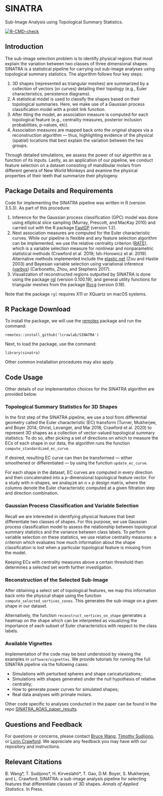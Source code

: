 # SINATRA

Sub-Image Analysis using Topological Summary Statistics.

<!-- badges: start -->

[![R-CMD-check](https://github.com/lcrawlab/SINATRA/workflows/R-CMD-check/badge.svg)](https://github.com/lcrawlab/SINATRA/actions)
<!-- badges: end -->

## Introduction

The sub-image selection problem is to identify physical regions that
most explain the variation between two classes of three dimensional
shapes. SINATRA is a statistical pipeline for carrying out sub-image
analyses using topological summary statistics. The algorithm follows
four key steps:

1.  3D shapes (represented as triangular meshes) are summarized by a
    collection of vectors (or curves) detailing their topology
    (e.g., Euler characteristics, persistence diagrams).
2.  A statistical model is used to classify the shapes based on their
    topological summaries. Here, we make use of a Gaussian process
    classification model with a probit link function.
3.  After itting the model, an association measure is computed for each
    topological feature (e.g., centrality measures, posterior inclusion
    probabilities, p-values, etc).
4.  Association measures are mapped back onto the original shapes via a
    reconstruction algorithm — thus, highlighting evidence of the
    physical (spatial) locations that best explain the variation between
    the two groups.

Through detailed simulations, we assess the power of our algorithm as a
function of its inputs. Lastly, as an application of our pipeline, we
conduct feature selection on a dataset consisting of mandibular molars
from different genera of New World Monkeys and examine the physical
properties of their teeth that summarize their phylogeny.

## Package Details and Requirements

Code for implementing the SINATRA pipeline was written in R (version
3.5.3). As part of this procedure:

1.  Inference for the Gaussian process classification (GPC) model was
    done using elliptical slice sampling (Murray, Prescott, and MacKay
    2010) and carried out with the R package
    [FastGP](https://cran.r-project.org/web/packages/FastGP/index.html)
    (version 1.2).
2.  Next association measures are computed for the Euler characteristic
    curves. While our pipeline is flexible and any feature selection
    algorithm can be implemented, we use the relative centrality
    criterion ([RATE](https://github.com/lorinanthony/RATE)), which is a
    variable selection measure for nonlinear and nonparametric
    statistical methods (Crawford et al. 2019; Ish-Horowicz et
    al. 2019). Alternative methods implemented include the [elastic
    net](https://cran.r-project.org/web/packages/elasticnet/elasticnet.pdf)
    (Zou and Hastie 2003) and Bayesian variable selection using
    variational inference
    ([varbvs](https://cran.r-project.org/web/packages/varbvs/index.html))
    (Carbonetto, Zhou, and Stephens 2017).
3.  Visualization of reconstructed regions outputted by SINATRA is done
    using the package
    [rgl](https://cran.r-project.org/web/packages/rgl/index.html)
    (version 0.100.19), and general utility functions for triangular
    meshes from the package
    [Rvcg](https://cran.r-project.org/web/packages/Rvcg/index.html)
    (version 0.18).

Note that the package `rgl` requires X11 or XQuartz on macOS systems.

## R Package Download

To install the package, we will use the
[remotes](https://cran.r-project.org/package=remotes) package and run
the command:

    remotes::install_github('lcrawlab/SINATRA') 

Next, to load the package, use the command:

    library(sinatra)

Other common installation procedures may also apply.

## Code Usage

Other details of our implementation choices for the SINATRA algorithm
are provided below.

### Topological Summary Statistics for 3D Shapes

In the first step of the SINATRA pipeline, we use a tool from
differential geometry called the Euler characteristic (EC) transform
(Turner, Mukherjee, and Boyer 2014; Ghrist, Levanger, and Mai 2018;
Crawford et al. 2020) to represent 3D shapes as a collection of
vector-valued topological summary statistics. To do so, after picking a
set of directions on which to measure the ECs of each shape in our data,
the algorithm runs the function `compute_standardized_ec_curve`.

If desired, resulting EC curve can then be transformed — either
smoothened or differentiated — by using the function `update_ec_curve`.

For each shape in the dataset, EC curves are computed in every direction
and then concatenated into a *p*-dimensional topological feature vector.
For a study with *n*-shapes, we analayze an *n × p* design matrix, where
the columns denote the Euler characteristic computed at a given
filtration step and direction combination.

### Gaussian Process Classification and Variable Selection

Recall we are interested in identifying physical features that best
differentiate two classes of shapes. For this purpose, we use Gaussian
process classification model to assess the relationship between
topological summary statistics and the variance between class labels. To
perform variable selection on these statistics, we use relative
centrality measures: a criterion which evaluates how much information
about the shape classification is lost when a particular topological
feature is missing from the model.

Keeping ECs with centrality measures above a certain threshold then
determines a selected set worth further investigation.

### Reconstruction of the Selected Sub-Image

After obtaining a select set of topological features, we map this
information back onto the physical shape using the function
`compute_selected_vertices_cones`. This generates the sub-image on a
given shape in our dataset.

Alternatively, the function `reconstruct_vertices_on_shape` generates a
heatmap on the shape which can be interpreted as visualizing the
importance of each subset of Euler characteristics with respect to the
class labels.

### Available Vignettes

Implementation of the code may be best understood by viewing the
examples in `software/vignettes`. We provide tutorials for running the
full SINATRA pipeline via the following cases:

  - Simulations with perturbed spheres and shape caricaturizations;
  - Simulations with shapes generated under the null hypothesis of
    relative centrality;
  - How to generate power curves for simulated shapes;
  - Real data analyses with primate molars.

Other code specific to analyses conducted in the paper can be found in
the  repo [SINATRA_AOAS_paper_results](https://github.com/lcrawlab/SINATRA_AoAS_Results). 

## Questions and Feedback

For questions or concerns, please contact [Bruce
Wang](mailto:bruce.waang55@gmail.com), [Timothy
Sudijono](mailto:timothy_sudijono@brown.edu), or [Lorin
Crawford](mailto:lcrawford@microsoft.com). We appreciate any feedback
you may have with our repository and instructions.

## Relevant Citations

B. Wang*, T. Sudijono*, H. Kirveslahti\*, T. Gao, D.M. Boyer, S.
Mukherjee, and L. Crawford. SINATRA: a sub-image analysis pipeline for
selecting features that differentiate classes of 3D shapes. *Annals of
Applied Statistics*. In Press.
